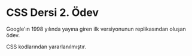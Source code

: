 # CSS Dersi 2. Ödev
Google'ın 1998 yılında yayına giren ilk versiyonunun replikasından oluşan ödev.

CSS kodlarından yararlanılmıştır.